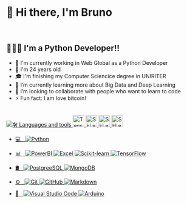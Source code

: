 # 👋 Hi there, I'm  Bruno

<br/>

##  👨🏻‍💻 I'm a Python Developer!!
- 🔭 I'm currently working in Web Global as a Python Developer
- 🎂 I'm 24 years old 
- 🎓 I'm finishing my Computer Sciencice degree in UNIRITER
- 🌱 I’m currently learning more about Big Data and Deep Learning
- 👯 I’m looking to collaborate with people who want to learn to code
- ⚡ Fun fact: I am love bitcoin!

<br/>
<a href="https://www.elastic.co/pt/what-is/elasticsearch" target="_blank"> <img src="https://cdn.worldvectorlogo.com/logos/elasticsearch.svg" 



## 🛠 Languages and tools 
   <img src="https://cdn.worldvectorlogo.com/logos/tensorflow-2.svg" alt="Tensorflow" width="30" height="30"/>
   <img src="https://upload.wikimedia.org/wikipedia/commons/0/05/Scikit_learn_logo_small.svg" alt="SkLearn" width="30" height="30"/>
   <img src="https://img2.gratispng.com/20180603/bch/kisspng-opencv-computer-vision-library-c-open-now-5b1390e4692f39.9683021615280089324309.jpg" alt="SkLearn" width="30" height="30"/>
   <img src="https://upload.wikimedia.org/wikipedia/commons/0/05/Scikit_learn_logo_small.svg" alt="SkLearn" width="30" height="30"/>
   
   
- 💻 &nbsp;
  ![Python](https://img.shields.io/badge/-Python-333333?style=flat&logo=python)
  
- 📊 &nbsp; 
  ![PowerBI](https://img.shields.io/badge/-Power%20BI-333333?style=flat&logo=power-bi)
  ![Excel](https://img.shields.io/badge/-Excel-333333?style=flat&logo=microsoft-excel)
  ![Scikit-learn](https://img.shields.io/badge/-ScikitLearn-333333?style=flat&logo=scikit-learn)
  ![TensorFlow](https://img.shields.io/badge/-TensorFlow-333333?style=flat&logo=tensorflow)
  
- 🛢 &nbsp; 
  ![PostgreeSQL](https://img.shields.io/badge/PostgreSQL-316192?style=for-the-badge&logo=postgresql&logoColor=white)
  ![MongoDB](https://img.shields.io/badge/-MongoDB-333333?style=flat&logo=mongodb)
  
- ⚙️ &nbsp;
  ![Git](https://img.shields.io/badge/-Git-333333?style=flat&logo=git)
  ![GitHub](https://img.shields.io/badge/-GitHub-333333?style=flat&logo=github)
  ![Markdown](https://img.shields.io/badge/-Markdown-333333?style=flat&logo=markdown)
- 🔧 &nbsp;
  ![Visual Studio Code](https://img.shields.io/badge/-VS%20Code-333333?style=flat&logo=visual-studio-code&logoColor=007ACC)
  ![Arduino](https://img.shields.io/badge/-Arduino-333333?style=flat&logo=Arduino)

<!--
**FingerBruno/FingerBruno** is a ✨ _special_ ✨ repository because its `README.md` (this file) appears on your GitHub profile.


